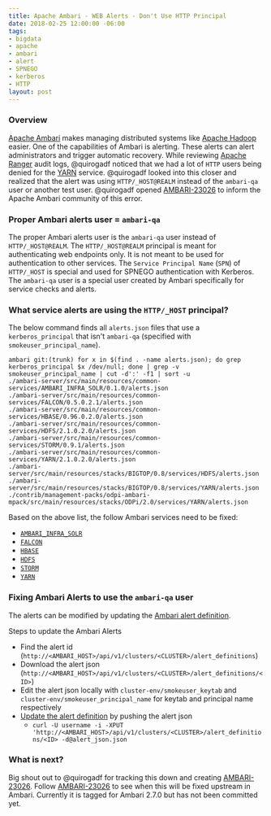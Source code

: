 ```yaml
---
title: Apache Ambari - WEB Alerts - Don't Use HTTP Principal
date: 2018-02-25 12:00:00 -06:00
tags:
- bigdata
- apache
- ambari
- alert
- SPNEGO
- kerberos
- HTTP
layout: post
---
```


### Overview
[Apache Ambari](https://ambari.apache.org/) makes managing distributed systems like [Apache Hadoop](https://hadoop.apache.org/) easier. One of the capabilities of Ambari is alerting. These alerts can alert administrators and trigger automatic recovery. While reviewing [Apache Ranger](https://ranger.apache.org/) audit logs, @quirogadf noticed that we had a lot of `HTTP` users being denied for the [YARN](https://hadoop.apache.org/docs/current/hadoop-yarn/hadoop-yarn-site/YARN.html) service. @quirogadf looked into this closer and realized that the alert was using `HTTP/_HOST@REALM` instead of the `ambari-qa` user or another test user. @quirogadf opened [AMBARI-23026](https://issues.apache.org/jira/browse/AMBARI-23026) to inform the Apache Ambari community of this error.

### Proper Ambari alerts user = `ambari-qa`
The proper Ambari alerts user is the `ambari-qa` user instead of `HTTP/_HOST@REALM`. The `HTTP/_HOST@REALM` principal is meant for authenticating web endpoints only. It is not meant to be used for authentication to other services. The `Service Principal Name` (`SPN`) of `HTTP/_HOST` is special and used for SPNEGO authentication with Kerberos. The `ambari-qa` user is a special user created by Ambari specifically for service checks and alerts.

### What service alerts are using the `HTTP/_HOST` principal?
The below command finds all `alerts.json` files that use a `kerberos_principal` that isn't `ambari-qa` (specified with `smokeuser_principal_name`).

```
ambari git:(trunk) for x in $(find . -name alerts.json); do grep kerberos_principal $x /dev/null; done | grep -v smokeuser_principal_name | cut -d':' -f1 | sort -u
./ambari-server/src/main/resources/common-services/AMBARI_INFRA_SOLR/0.1.0/alerts.json
./ambari-server/src/main/resources/common-services/FALCON/0.5.0.2.1/alerts.json
./ambari-server/src/main/resources/common-services/HBASE/0.96.0.2.0/alerts.json
./ambari-server/src/main/resources/common-services/HDFS/2.1.0.2.0/alerts.json
./ambari-server/src/main/resources/common-services/STORM/0.9.1/alerts.json
./ambari-server/src/main/resources/common-services/YARN/2.1.0.2.0/alerts.json
./ambari-server/src/main/resources/stacks/BIGTOP/0.8/services/HDFS/alerts.json
./ambari-server/src/main/resources/stacks/BIGTOP/0.8/services/YARN/alerts.json
./contrib/management-packs/odpi-ambari-mpack/src/main/resources/stacks/ODPi/2.0/services/YARN/alerts.json
```

Based on the above list, the follow Ambari services need to be fixed:
* [`AMBARI_INFRA_SOLR`](https://github.com/apache/ambari/blob/trunk/ambari-server/src/main/resources/common-services/AMBARI_INFRA_SOLR/0.1.0/alerts.json)
* [`FALCON`](https://github.com/apache/ambari/blob/trunk/ambari-server/src/main/resources/common-services/FALCON/0.5.0.2.1/alerts.json)
* [`HBASE`](https://github.com/apache/ambari/blob/trunk/ambari-server/src/main/resources/common-services/HBASE/0.96.0.2.0/alerts.json)
* [`HDFS`](https://github.com/apache/ambari/blob/trunk/ambari-server/src/main/resources/common-services/HDFS/2.1.0.2.0/alerts.json)
* [`STORM`](https://github.com/apache/ambari/blob/trunk/ambari-server/src/main/resources/common-services/STORM/0.9.1/alerts.json)
* [`YARN`](https://github.com/apache/ambari/blob/trunk/ambari-server/src/main/resources/common-services/YARN/2.1.0.2.0/alerts.json)

### Fixing Ambari Alerts to use the `ambari-qa` user
The alerts can be modified by updating the [Ambari alert definition](https://github.com/apache/ambari/blob/trunk/ambari-server/docs/api/v1/alert-definitions.md). 

Steps to update the Ambari Alerts
* Find the alert id (`http://<AMBARI_HOST>/api/v1/clusters/<CLUSTER>/alert_definitions`)
* Download the alert json (`http://<AMBARI_HOST>/api/v1/clusters/<CLUSTER>/alert_definitions/<ID>`)
* Edit the alert json locally with `cluster-env/smokeuser_keytab` and `cluster-env/smokeuser_principal_name` for keytab and principal name respectively
* [Update the alert definition](https://github.com/apache/ambari/blob/trunk/ambari-server/docs/api/v1/alert-definitions.md#update) by pushing the alert json
    * `curl -U username -i -XPUT 'http://<AMBARI_HOST>/api/v1/clusters/<CLUSTER>/alert_definitions/<ID> -d@alert_json.json`

### What is next?
Big shout out to @quirogadf for tracking this down and creating [AMBARI-23026](https://issues.apache.org/jira/browse/AMBARI-23026). Follow [AMBARI-23026](https://issues.apache.org/jira/browse/AMBARI-23026) to see when this will be fixed upstream in Ambari. Currently it is tagged for Ambari 2.7.0 but has not been committed yet.

